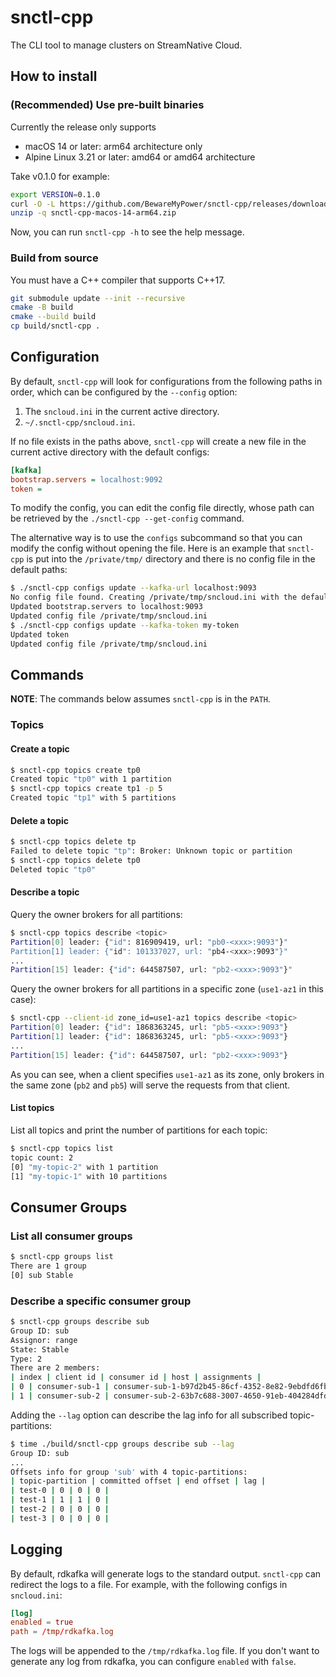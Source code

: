 # snctl-cpp

The CLI tool to manage clusters on StreamNative Cloud.

## How to install

### (Recommended) Use pre-built binaries

Currently the release only supports
- macOS 14 or later: arm64 architecture only
- Alpine Linux 3.21 or later: amd64 or amd64 architecture

Take v0.1.0 for example:

```bash
export VERSION=0.1.0
curl -O -L https://github.com/BewareMyPower/snctl-cpp/releases/download/v$VERSION/snctl-cpp-macos-14-arm64.zip
unzip -q snctl-cpp-macos-14-arm64.zip
```

Now, you can run `snctl-cpp -h` to see the help message.

### Build from source

You must have a C++ compiler that supports C++17.

```bash
git submodule update --init --recursive
cmake -B build
cmake --build build
cp build/snctl-cpp .
```

## Configuration

By default, `snctl-cpp` will look for configurations from the following paths in order, which can be configured by the `--config` option:
1. The `sncloud.ini` in the current active directory.
2. `~/.snctl-cpp/sncloud.ini`.

If no file exists in the paths above, `snctl-cpp` will create a new file in the current active directory with the default configs:

```ini
[kafka]
bootstrap.servers = localhost:9092
token =
```

To modify the config, you can edit the config file directly, whose path can be retrieved by the `./snctl-cpp --get-config` command.

The alternative way is to use the `configs` subcommand so that you can modify the config without opening the file. Here is an example that `snctl-cpp` is put into the `/private/tmp/` directory and there is no config file in the default paths:

```bash
$ ./snctl-cpp configs update --kafka-url localhost:9093
No config file found. Creating /private/tmp/sncloud.ini with the default configs
Updated bootstrap.servers to localhost:9093
Updated config file /private/tmp/sncloud.ini
$ ./snctl-cpp configs update --kafka-token my-token
Updated token
Updated config file /private/tmp/sncloud.ini
```

## Commands

**NOTE**: The commands below assumes `snctl-cpp` is in the `PATH`.

### Topics

#### Create a topic

```bash
$ snctl-cpp topics create tp0
Created topic "tp0" with 1 partition
$ snctl-cpp topics create tp1 -p 5
Created topic "tp1" with 5 partitions
```

#### Delete a topic

```bash
$ snctl-cpp topics delete tp
Failed to delete topic "tp": Broker: Unknown topic or partition
$ snctl-cpp topics delete tp0
Deleted topic "tp0"
```

#### Describe a topic

Query the owner brokers for all partitions:

```bash
$ snctl-cpp topics describe <topic>
Partition[0] leader: {"id": 816909419, url: "pb0-<xxx>:9093"}"
Partition[1] leader: {"id": 101337027, url: "pb4-<xxx>:9093"}"
...
Partition[15] leader: {"id": 644587507, url: "pb2-<xxx>:9093"}"
```

Query the owner brokers for all partitions in a specific zone (`use1-az1` in this case):

```bash
$ snctl-cpp --client-id zone_id=use1-az1 topics describe <topic>
Partition[0] leader: {"id": 1868363245, url: "pb5-<xxx>:9093"}
Partition[1] leader: {"id": 1868363245, url: "pb5-<xxx>:9093"}
...
Partition[15] leader: {"id": 644587507, url: "pb2-<xxx>:9093"}
```

As you can see, when a client specifies `use1-az1` as its zone, only brokers in the same zone (`pb2` and `pb5`) will serve the requests from that client.

#### List topics

List all topics and print the number of partitions for each topic:

```bash
$ snctl-cpp topics list
topic count: 2
[0] "my-topic-2" with 1 partition
[1] "my-topic-1" with 10 partitions
```

## Consumer Groups

### List all consumer groups

```bash
$ snctl-cpp groups list
There are 1 group
[0] sub Stable
```

### Describe a specific consumer group

```bash
$ snctl-cpp groups describe sub
Group ID: sub
Assignor: range
State: Stable
Type: 2
There are 2 members:
| index | client id | consumer id | host | assignments |
| 0 | consumer-sub-1 | consumer-sub-1-b97d2b45-86cf-4352-8e82-9ebdfd6fbff6 | /127.0.0.1:54214 | [test-0, test-1] |
| 1 | consumer-sub-2 | consumer-sub-2-63b7c688-3007-4650-91eb-404284dfd837 | /127.0.0.1:54213 | [test-2, test-3] |
```

Adding the `--lag` option can describe the lag info for all subscribed topic-partitions:

```bash
$ time ./build/snctl-cpp groups describe sub --lag
Group ID: sub
...
Offsets info for group 'sub' with 4 topic-partitions:
| topic-partition | committed offset | end offset | lag |
| test-0 | 0 | 0 | 0 |
| test-1 | 1 | 1 | 0 |
| test-2 | 0 | 0 | 0 |
| test-3 | 0 | 0 | 0 |
```

## Logging

By default, rdkafka will generate logs to the standard output. `snctl-cpp` can redirect the logs to a file. For example, with the following configs in `sncloud.ini`:

```toml
[log]
enabled = true
path = /tmp/rdkafka.log
```

The logs will be appended to the `/tmp/rdkafka.log` file. If you don't want to generate any log from rdkafka, you can configure `enabled` with `false`.
